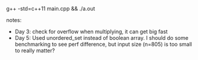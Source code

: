 g++ -std=c++11 main.cpp && ./a.out

notes:
- Day 3: check for overflow when multiplying, it can get big fast
- Day 5: Used unordered\_set instead of boolean array. I should do some benchmarking to see perf difference, but input size (n=805) is too small to really matter?
